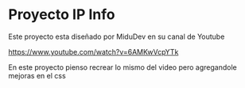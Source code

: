 # Proyecto IP Info

Este proyecto esta diseñado por MiduDev en su canal de Youtube

https://www.youtube.com/watch?v=6AMKwVcpYTk

En este proyecto pienso recrear lo mismo del video pero agregandole mejoras en el css
